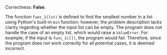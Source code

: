 Correctness: **False**.

The function `func_1(lst)` is defined to find the smallest number in a list using Python's built-in `min` function; however, the problem description lacks clarity regarding whether the input list can be empty. The program does not handle the case of an empty list, which would raise a `ValueError`. For example, if the input is `func_1([])`, the program would fail. Therefore, since the program does not work correctly for all potential cases, it is deemed incorrect.